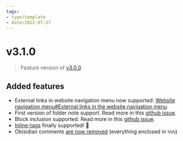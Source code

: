```yaml
---
tags:
- type/template
- date/2022-07-27
---
```

   
# v3.1.0   
> Feature version of [v3.0.0](../Changelog/v3.0.0.md)   
   
## Added features   
   
- External links in website navigation menu now supported: [Website navigation menu#External links in the website navigation menu](../Configurations/Website%20navigation%20menu.md#external-links-in-the-website-navigation-menu)   
- First version of folder note support. Read more in this [github issue](https://github.com/obsidian-html/obsidian-html/issues/288).   
- Block inclusion supported. Read more in this [github issue](https://github.com/obsidian-html/obsidian-html/issues/288).   
- [Inline-tags](../Demonstrations/Implementing%20inline%20tags.md) finally supported! 🎉   
- Obisidian comments [are now removed](../Demonstrations/Removing%20obisidian%20comments.md) (everything enclosed in  `%%%`)